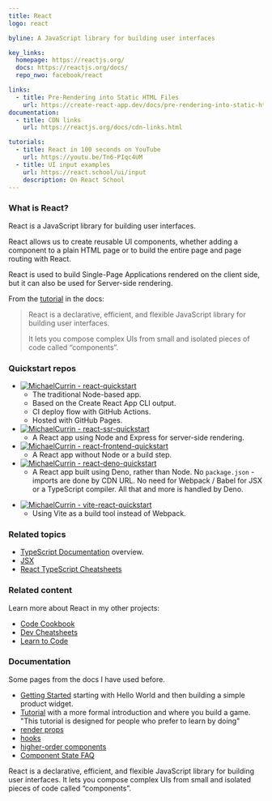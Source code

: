 ```yaml
---
title: React
logo: react

byline: A JavaScript library for building user interfaces

key_links:
  homepage: https://reactjs.org/
  docs: https://reactjs.org/docs/
  repo_nwo: facebook/react

links:
  - title: Pre-Rendering into Static HTML Files
    url: https://create-react-app.dev/docs/pre-rendering-into-static-html-files
documentation:
  - title: CDN links
    url: https://reactjs.org/docs/cdn-links.html

tutorials:
  - title: React in 100 seconds on YouTube
    url: https://youtu.be/Tn6-PIqc4UM
  - title: UI input examples
    url: https://react.school/ui/input
    description: On React School
---
```


### What is React?

React is a JavaScript library for building user interfaces.

React allows us to create reusable UI components, whether adding a component to a plain HTML page or to build the entire page and page routing with React.

React is used to build Single-Page Applications rendered on the client side, but it can also be used for Server-side rendering.

From the [tutorial](https://reactjs.org/tutorial/tutorial.html#overview) in the docs:

> React is a declarative, efficient, and flexible JavaScript library for building user interfaces.
>
> It lets you compose complex UIs from small and isolated pieces of code called “components”.

### Quickstart repos

- [![MichaelCurrin - react-quickstart](https://img.shields.io/static/v1?label=MichaelCurrin&message=react-quickstart&color=blue&logo=github)](https://github.com/MichaelCurrin/react-quickstart)
    * The traditional Node-based app.
    * Based on the Create React App CLI output.
    * CI deploy flow with GitHub Actions.
    * Hosted with GitHub Pages.
- [![MichaelCurrin - react-ssr-quickstart](https://img.shields.io/static/v1?label=MichaelCurrin&message=react-ssr-quickstart&color=blue&logo=github)](https://github.com/MichaelCurrin/react-ssr-quickstart)
    * A React app using Node and Express for server-side rendering.
- [![MichaelCurrin - react-frontend-quickstart](https://img.shields.io/static/v1?label=MichaelCurrin&message=react-frontend-quickstart&color=blue&logo=github)](https://github.com/MichaelCurrin/react-frontend-quickstart)
    * A React app without Node or a build step.
- [![MichaelCurrin - react-deno-quickstart](https://img.shields.io/static/v1?label=MichaelCurrin&message=react-deno-quickstart&color=blue&logo=github)](https://github.com/MichaelCurrin/react-deno-quickstart)
    * A React app built using Deno, rather than Node. No `package.json` - imports are done by CDN URL. No need for Webpack / Babel for JSX or a TypeScript compiler. All that and more is handled by Deno.
* [![MichaelCurrin - vite-react-quickstart](https://img.shields.io/static/v1?label=MichaelCurrin&message=vite-react-quickstart&color=blue&logo=github)](https://github.com/MichaelCurrin/vite-react-quickstart)
    - Using Vite as a build tool instead of Webpack.

### Related topics

* [TypeScript Documentation](https://www.typescriptlang.org/docs/handbook/) overview.
* [JSX](https://www.typescriptlang.org/docs/handbook/jsx.html)
* [React TypeScript Cheatsheets](https://react-typescript-cheatsheet.netlify.app/)

### Related content

Learn more about React in my other projects:

* [Code Cookbook](https://michaelcurrin.github.io/code-cookbook/recipes/javascript/packages/react/)
* [Dev Cheatsheets](https://michaelcurrin.github.io/dev-cheatsheets/cheatsheets/javascript/packages/react/)
* [Learn to Code](https://github.com/MichaelCurrin/learn-to-code/blob/master/en/topics/scripting_languages/JavaScript/libraries/react.md)

### Documentation

Some pages from the docs I have used before.

* [Getting Started](https://reactjs.org/docs/hello-world.html) starting with Hello World and then building a simple product widget.
* [Tutorial](https://reactjs.org/tutorial/tutorial.html#before-we-start-the-tutorial) with a more formal introduction and where you build a game. "This tutorial is designed for people who prefer to learn by doing"
* [render props](https://reactjs.org/docs/render-props.html)
* [hooks](https://reactjs.org/docs/hooks-intro.html)
* [higher-order components](https://reactjs.org/docs/higher-order-components.html)
* [Component State FAQ](https://reactjs.org/docs/faq-state.html)


React is a declarative, efficient, and flexible JavaScript library for building user interfaces. It lets you compose complex UIs from small and isolated pieces of code called “components”.
